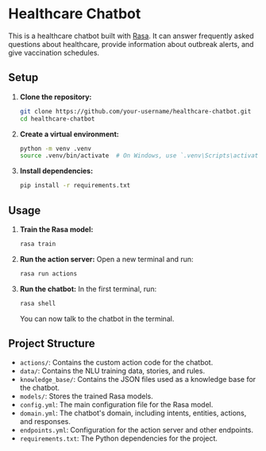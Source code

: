 # Healthcare Chatbot

This is a healthcare chatbot built with [Rasa](https://rasa.com/). It can answer frequently asked questions about healthcare, provide information about outbreak alerts, and give vaccination schedules.

## Setup

1.  **Clone the repository:**
    ```bash
    git clone https://github.com/your-username/healthcare-chatbot.git
    cd healthcare-chatbot
    ```

2.  **Create a virtual environment:**
    ```bash
    python -m venv .venv
    source .venv/bin/activate  # On Windows, use `.venv\Scripts\activate`
    ```

3.  **Install dependencies:**
    ```bash
    pip install -r requirements.txt
    ```

## Usage

1.  **Train the Rasa model:**
    ```bash
    rasa train
    ```

2.  **Run the action server:**
    Open a new terminal and run:
    ```bash
    rasa run actions
    ```

3.  **Run the chatbot:**
    In the first terminal, run:
    ```bash
    rasa shell
    ```
    You can now talk to the chatbot in the terminal.

## Project Structure

-   `actions/`: Contains the custom action code for the chatbot.
-   `data/`: Contains the NLU training data, stories, and rules.
-   `knowledge_base/`: Contains the JSON files used as a knowledge base for the chatbot.
-   `models/`: Stores the trained Rasa models.
-   `config.yml`: The main configuration file for the Rasa model.
-   `domain.yml`: The chatbot's domain, including intents, entities, actions, and responses.
-   `endpoints.yml`: Configuration for the action server and other endpoints.
-   `requirements.txt`: The Python dependencies for the project.
